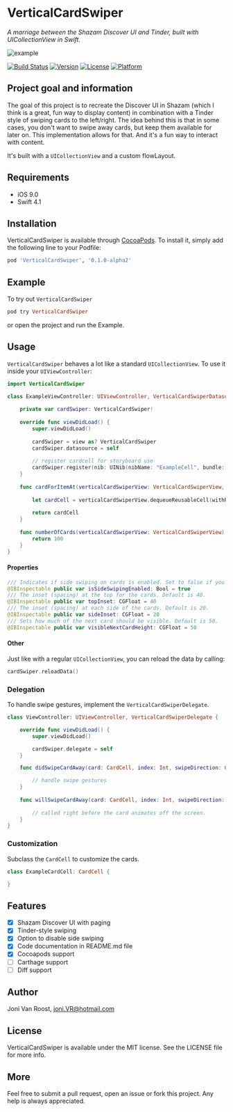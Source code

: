 # VerticalCardSwiper
_A marriage between the Shazam Discover UI and Tinder, built with UICollectionView in Swift._

  ![example](https://github.com/JoniVR/VerticalCardSwiper/blob/development/example.gif)

[![Build Status](https://travis-ci.org/JoniVR/VerticalCardSwiper.svg?branch=master)](https://travis-ci.org/JoniVR/VerticalCardSwiper)
[![Version](https://img.shields.io/cocoapods/v/VerticalCardSwiper.svg?style=flat)](https://cocoapods.org/pods/VerticalCardSwiper)
[![License](https://img.shields.io/cocoapods/l/VerticalCardSwiper.svg?style=flat)](https://cocoapods.org/pods/VerticalCardSwiper)
[![Platform](https://img.shields.io/cocoapods/p/VerticalCardSwiper.svg?style=flat)](https://cocoapods.org/pods/VerticalCardSwiper)

## Project goal and information
The goal of this project is to recreate the Discover UI in Shazam (which I think is a great, fun way to display content) in combination with a Tinder style of swiping cards to the left/right.
The idea behind this is that in some cases, you don't want to swipe away cards, but keep them available for later on. This implementation allows for that. And it's a fun way to interact with content.

It's built with a `UICollectionView` and a custom flowLayout.

## Requirements
* iOS 9.0
* Swift 4.1

## Installation
VerticalCardSwiper is available through [CocoaPods](https://cocoapods.org). To install
it, simply add the following line to your Podfile:

```ruby
pod 'VerticalCardSwiper', '0.1.0-alpha2'
```

## Example
To try out `VerticalCardSwiper`

```ruby
pod try VerticalCardSwiper
```

or open the project and run the Example.

## Usage
`VerticalCardSwiper` behaves a lot like a standard `UICollectionView`. 
To use it inside your `UIViewController`:

```swift
import VerticalCardSwiper

class ExampleViewController: UIViewController, VerticalCardSwiperDatasource {
    
    private var cardSwiper: VerticalCardSwiper!
    
    override func viewDidLoad() {
        super.viewDidLoad()
        
        cardSwiper = view as? VerticalCardSwiper
        cardSwiper.datasource = self
        
        // register cardcell for storyboard use
        cardSwiper.register(nib: UINib(nibName: "ExampleCell", bundle: nil), forCellWithReuseIdentifier: "ExampleCell")
    }
    
    func cardForItemAt(verticalCardSwiperView: VerticalCardSwiperView, cardForItemAt index: Int) -> CardCell {
        
        let cardCell = verticalCardSwiperView.dequeueReusableCell(withReuseIdentifier: "ExampleCell", for: index) as! ExampleCardCell
                
        return cardCell
    }
    
    func numberOfCards(verticalCardSwiperView: VerticalCardSwiperView) -> Int {
        return 100
    }
}
```

#### Properties
```swift
/// Indicates if side swiping on cards is enabled. Set to false if you don't want side swiping. Default value is `true`.
@IBInspectable public var isSideSwipingEnabled: Bool = true
/// The inset (spacing) at the top for the cards. Default is 40.
@IBInspectable public var topInset: CGFloat = 40
/// The inset (spacing) at each side of the cards. Default is 20.
@IBInspectable public var sideInset: CGFloat = 20
/// Sets how much of the next card should be visible. Default is 50.
@IBInspectable public var visibleNextCardHeight: CGFloat = 50
```

#### Other
Just like with a regular `UICollectionView`, you can reload the data by calling:
```swift
cardSwiper.reloadData()
```

### Delegation
To handle swipe gestures, implement the `VerticalCardSwiperDelegate`.

```swift
class ViewController: UIViewController, VerticalCardSwiperDelegate {

    override func viewDidLoad() {
        super.viewDidLoad()

        cardSwiper.delegate = self
    }

    func didSwipeCardAway(card: CardCell, index: Int, swipeDirection: CellSwipeDirection) {

        // handle swipe gestures
    }
    
    func willSwipeCardAway(card: CardCell, index: Int, swipeDirection: CellSwipeDirection) {
    
        // called right before the card animates off the screen.
    }
}
```

### Customization
Subclass the `CardCell` to customize the cards.
```swift
class ExampleCardCell: CardCell {

} 
```

## Features
- [x] Shazam Discover UI with paging
- [x] Tinder-style swiping
- [x] Option to disable side swiping
- [x] Code documentation in README.md file
- [x] Cocoapods support
- [ ] Carthage support
- [ ] Diff support

## Author
Joni Van Roost, joni.VR@hotmail.com

## License
VerticalCardSwiper is available under the MIT license. See the LICENSE file for more info.

## More
Feel free to submit a pull request, open an issue or fork this project. Any help is always appreciated.

